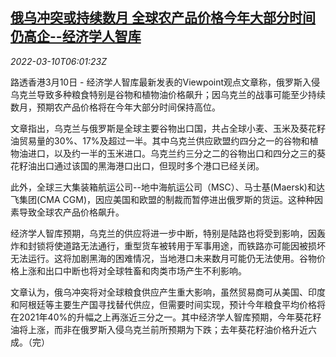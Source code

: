 <!--1646893862000-->
[俄乌冲突或持续数月 全球农产品价格今年大部分时间仍高企--经济学人智库](https://cn.reuters.com/article/ukraine-crisis-farm-products-price-0310-idCNKBS2L70GO)
------

<div><i>2022-03-10T06:01:23Z</i></div><p>路透香港3月10日 - 经济学人智库最新发表的Viewpoint观点文章称，俄罗斯入侵乌克兰导致多种粮食特别是谷物和植物油价格飙升；因乌克兰的战事可能至少持续数月，预期农产品价格将在今年大部分时间保持高位。</p><p>文章指出，乌克兰与俄罗斯是全球主要谷物出口国，共占全球小麦、玉米及葵花籽油贸易量的30%、17%及超过一半。其中乌克兰供应欧盟约四分之一的谷物和植物油进口，以及约一半的玉米进口。乌克兰约三分之二的谷物出口和四分之三的葵花籽油出口通过该国的黑海港口出口，但现时多个港口已经关闭。</p><p>此外，全球三大集装箱航运公司--地中海航运公司（MSC）、马士基(Maersk)和达飞集团(CMA CGM)，因应美国和欧盟的制裁而暂停进出俄罗斯的货运。这种种因素导致全球农产品价格飙升。</p><p>经济学人智库预期，乌克兰的供应将进一步中断，特别是陆路也将受到影响，因轰炸和封锁将使道路无法通行，重型货车被转用于军事用途，而铁路亦可能因被损坏无法运行。这将加剧黑海的困难情况，当地港口未来数月可能仍无法使用。谷物价格上涨和出口中断也将对全球牲畜和肉类市场产生不利影响。</p><p>文章认为，俄乌冲突将对全球粮食供应产生重大影响，虽然贸易商可从美国、印度和阿根廷等主要生产国寻找替代供应，但需要时间实现，预计今年粮食平均价格将在2021年40%的升幅之上再涨近三分之一。其中经济学人智库预期，今年葵花籽油将上涨，而非在俄罗斯入侵乌克兰前所预期为下跌；去年葵花籽油价格升近六成。（完）</p>
